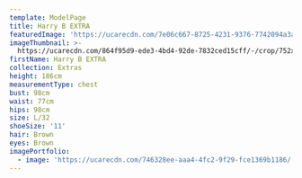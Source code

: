 ```yaml
---
template: ModelPage
title: Harry B EXTRA
featuredImage: 'https://ucarecdn.com/7e06c667-8725-4231-9376-7742094a3a01/'
imageThumbnail: >-
  https://ucarecdn.com/864f95d9-ede3-4bd4-92de-7832ced15cff/-/crop/752x982/109,72/-/preview/
firstName: Harry B EXTRA
collection: Extras
height: 186cm
measurementType: chest
bust: 98cm
waist: 77cm
hips: 98cm
size: L/32
shoeSize: '11'
hair: Brown
eyes: Brown
imagePortfolio:
  - image: 'https://ucarecdn.com/746328ee-aaa4-4fc2-9f29-fce1369b1186/'
---
```


